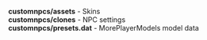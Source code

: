 **customnpcs/assets** - Skins  
**customnpcs/clones** - NPC settings  
**customnpcs/presets.dat** - MorePlayerModels model data
